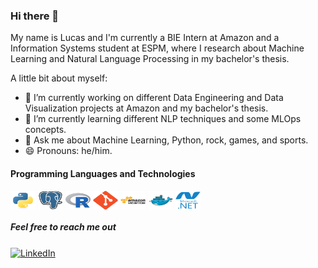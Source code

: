 ### Hi there 👋

<!--
**LucasZillig/LucasZillig** is a ✨ _special_ ✨ repository because its `README.md` (this file) appears on your GitHub profile.
-->

My name is Lucas and I'm currently a BIE Intern at Amazon and a Information Systems student at ESPM, where I research about Machine Learning and Natural Language Processing in my bachelor's thesis.

A little bit about myself:

- 🔭 I’m currently working on different Data Engineering and Data Visualization projects at Amazon and my bachelor's thesis.
- 🌱 I’m currently learning different NLP techniques and some MLOps concepts.
- 💬 Ask me about Machine Learning, Python, rock, games, and sports.
- 😄 Pronouns: he/him.

#### Programming Languages and Technologies

<div style="display: inline_block">
  
  <img align="center" alt="Python" height="30" width="40" src="https://raw.githubusercontent.com/devicons/devicon/master/icons/python/python-original.svg">
  
  <img align="center" alt="SQL" height="30" width="40" src="https://raw.githubusercontent.com/devicons/devicon/master/icons/postgresql/postgresql-original.svg">

  <img align="center" alt="R" height="30" width="40" src="https://raw.githubusercontent.com/devicons/devicon/master/icons/r/r-original.svg">

  <img align="center" alt="Git" height="30" width="40" src="https://raw.githubusercontent.com/devicons/devicon/master/icons/git/git-original.svg">

  <img align="center" alt="AWS" height="30" width="40" src="https://raw.githubusercontent.com/devicons/devicon/master/icons/amazonwebservices/amazonwebservices-original-wordmark.svg">
  
  <img align="center" alt="Docker" height="30" width="40" src="https://raw.githubusercontent.com/devicons/devicon/master/icons/docker/docker-original.svg">

  <img align="center" alt="DotNet" height="30" width="40" src="https://raw.githubusercontent.com/devicons/devicon/master/icons/dot-net/dot-net-plain-wordmark.svg">
  
</div>

##### Feel free to reach me out

<div style="display: inline_block">
 
<a target="_blank" href="https://www.linkedin.com/in/lucas-zillig/"> 
<img align="center" alt="LinkedIn" height="30" width="40" src="https://edent.github.io/SuperTinyIcons/images/svg/linkedin.svg">
</a>

</div>
